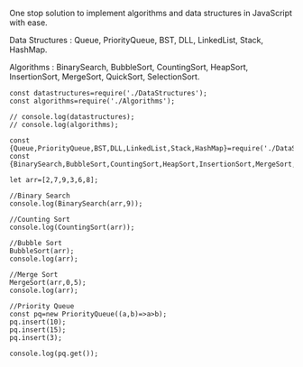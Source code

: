 One stop solution to implement algorithms and data structures in JavaScript with ease.

Data Structures : Queue, PriorityQueue, BST, DLL, LinkedList, Stack, HashMap.

Algorithms : BinarySearch, BubbleSort, CountingSort, HeapSort, InsertionSort, MergeSort, QuickSort, SelectionSort.

```
const datastructures=require('./DataStructures');
const algorithms=require('./Algorithms');

// console.log(datastructures);
// console.log(algorithms);

const {Queue,PriorityQueue,BST,DLL,LinkedList,Stack,HashMap}=require('./DataStructures');
const {BinarySearch,BubbleSort,CountingSort,HeapSort,InsertionSort,MergeSort,QuickSort,SelectionSort}=require('./Algorithms');

let arr=[2,7,9,3,6,8];

//Binary Search
console.log(BinarySearch(arr,9));

//Counting Sort
console.log(CountingSort(arr));

//Bubble Sort
BubbleSort(arr);
console.log(arr);

//Merge Sort
MergeSort(arr,0,5);
console.log(arr);

//Priority Queue
const pq=new PriorityQueue((a,b)=>a>b);
pq.insert(10);
pq.insert(15);
pq.insert(3);

console.log(pq.get());

```
